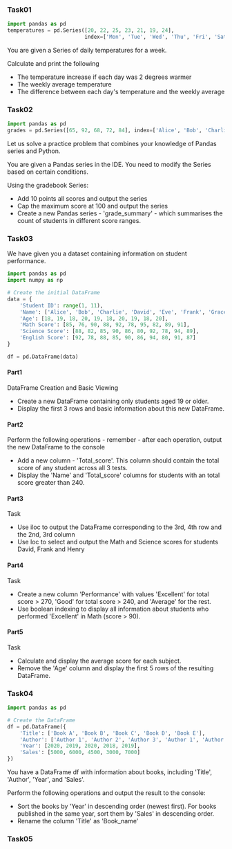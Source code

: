 
### Task01

```python
import pandas as pd
temperatures = pd.Series([20, 22, 25, 23, 21, 19, 24], 
                         index=['Mon', 'Tue', 'Wed', 'Thu', 'Fri', 'Sat', 'Sun'])
```

You are given a Series of daily temperatures for a week.

Calculate and print the following
- The temperature increase if each day was 2 degrees warmer
- The weekly average temperature
- The difference between each day's temperature and the weekly average


### Task02

```python
import pandas as pd
grades = pd.Series([65, 92, 68, 72, 84], index=['Alice', 'Bob', 'Charlie', 'David', 'Eva'])
```

Let us solve a practice problem that combines your knowledge of Pandas series and Python.

You are given a Pandas series in the IDE. You need to modify the Series based on certain conditions.

Using the gradebook Series:
- Add 10 points all scores and output the series
- Cap the maximum score at 100 and output the series
- Create a new Pandas series - 'grade_summary' - which summarises the count of students in different score ranges.

### Task03

We have given you a dataset containing information on student performance.

```python
import pandas as pd
import numpy as np

# Create the initial DataFrame
data = {
    'Student ID': range(1, 11),
    'Name': ['Alice', 'Bob', 'Charlie', 'David', 'Eve', 'Frank', 'Grace', 'Henry', 'Ivy', 'Jack'],
    'Age': [18, 19, 18, 20, 19, 18, 20, 19, 18, 20],
    'Math Score': [85, 76, 90, 88, 92, 78, 95, 82, 89, 91],
    'Science Score': [88, 82, 85, 90, 86, 80, 92, 78, 94, 89],
    'English Score': [92, 78, 88, 85, 90, 86, 94, 80, 91, 87]
}

df = pd.DataFrame(data)
```

#### Part1
DataFrame Creation and Basic Viewing
- Create a new DataFrame containing only students aged 19 or older.
- Display the first 3 rows and basic information about this new DataFrame.

#### Part2
Perform the following operations - remember - after each operation, output the new DataFrame to the console
- Add a new column - 'Total_score'. This column should contain the total score of any student across all 3 tests.
- Display the 'Name' and 'Total_score' columns for students with an total score greater than 240.

#### Part3
Task
- Use iloc to output the DataFrame corresponding to the 3rd, 4th row and the 2nd, 3rd column
- Use loc to select and output the Math and Science scores for students David, Frank and Henry

#### Part4
Task
- Create a new column 'Performance' with values 'Excellent' for total score > 270, 'Good' for total score > 240, and 'Average' for the rest.
- Use boolean indexing to display all information about students who performed 'Excellent' in Math (score > 90).

#### Part5
Task
- Calculate and display the average score for each subject.
- Remove the 'Age' column and display the first 5 rows of the resulting DataFrame.

### Task04

```python
import pandas as pd

# Create the DataFrame
df = pd.DataFrame({
    'Title': ['Book A', 'Book B', 'Book C', 'Book D', 'Book E'],
    'Author': ['Author 1', 'Author 2', 'Author 3', 'Author 1', 'Author 2'],
    'Year': [2020, 2019, 2020, 2018, 2019],
    'Sales': [5000, 6000, 4500, 3000, 7000]
})
```

You have a DataFrame df with information about books, including 'Title', 'Author', 'Year', and 'Sales'.

Perform the following operations and output the result to the console:
- Sort the books by 'Year' in descending order (newest first). For books published in the same year, sort them by 'Sales' in descending order.
- Rename the column 'Title' as 'Book_name'

### Task05
